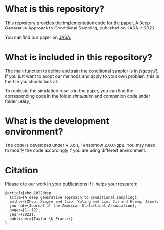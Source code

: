 # What is this repository?
This repository provides the implementation code for the paper, A Deep Generative Approach to Conditional Sampling, published on JASA in 2022.

You can find our paper on [JASA.](https://www.tandfonline.com/doi/abs/10.1080/01621459.2021.2016424?journalCode=uasa20)




# What is included in this repository?
The main function to define and train the conditional sampler is in *fitgcde.R*. If you just want to adopt our methods and apply to your own problem, this is the file you should look at.

To replicate the simulation results in the paper, you can find the corresponding code in the folder *simulation* and companion code under folder *utility*, 

# What is the development environment?
The code is developed under R 3.6.1, Tensorflow 2.0.0-gpu. You may need to modify the code accordingly if you are using different environment.

# Citation
Please cite our work in your publications if it helps your research:

    @article{zhou2022deep,
      title={A deep generative approach to conditional sampling},
      author={Zhou, Xingyu and Jiao, Yuling and Liu, Jin and Huang, Jian},
      journal={Journal of the American Statistical Association},
      pages={1--12},
      year={2022},
      publisher={Taylor \& Francis}
    }
